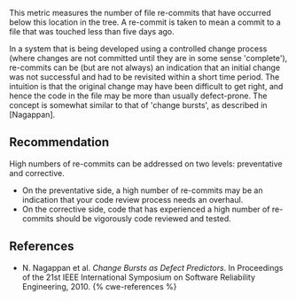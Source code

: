 This metric measures the number of file re-commits that have occurred below this location in the tree. A re-commit is taken to mean a commit to a file that was touched less than five days ago.

In a system that is being developed using a controlled change process (where changes are not committed until they are in some sense 'complete'), re-commits can be (but are not always) an indication that an initial change was not successful and had to be revisited within a short time period. The intuition is that the original change may have been difficult to get right, and hence the code in the file may be more than usually defect-prone. The concept is somewhat similar to that of 'change bursts', as described in \[Nagappan\].


## Recommendation
High numbers of re-commits can be addressed on two levels: preventative and corrective.

* On the preventative side, a high number of re-commits may be an indication that your code review process needs an overhaul.
* On the corrective side, code that has experienced a high number of re-commits should be vigorously code reviewed and tested.

## References
* N. Nagappan et al. *Change Bursts as Defect Predictors*. In Proceedings of the 21st IEEE International Symposium on Software Reliability Engineering, 2010.
{% cwe-references %}
